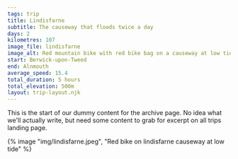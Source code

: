 ```yaml
---
tags: trip
title: Lindisfarne
subtitle: The causeway that floods twice a day
days: 2
kilometres: 107
image_file: lindisfarne
image_alt: Red mountain bike with red bike bag on a causeway at low tide, sand rippling away from the paved road
start: Berwick-upon-Tweed
end: Alnmouth
average_speed: 15.4
total_duration: 5 hours
total_elevation: 500m
layout: trip-layout.njk
---
```


This is the start of our dummy content for the archive page.<!-- excerpt --> No idea what we'll actually write, but need some content to grab for excerpt on all trips landing page.

{% image "img/lindisfarne.jpeg", "Red bike on lindisfarne causeway at low tide" %}

